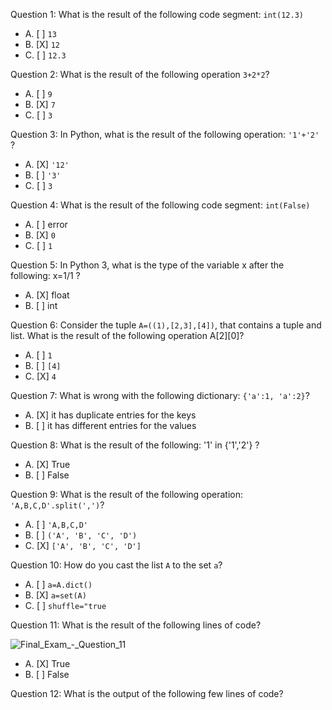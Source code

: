 Question 1: What is the result of the following code segment: ```int(12.3)```

- A. [ ] ```13```
- B. [X] ```12```
- C. [ ] ```12.3```

Question 2: What is the result of the following operation ```3+2*2```?

- A. [ ] ```9```
- B. [X] ```7```
- C. [ ] ```3```

Question 3: In Python, what is the result of the following operation: ```'1'+'2'``` ?

- A. [X] ```'12'```
- B. [ ] ```'3'```
- C. [ ] ```3```

Question 4: What is the result of the following code segment: ```int(False)```

- A. [ ] error
- B. [X] ```0```
- C. [ ] ```1```

Question 5: In Python 3, what is the type of the variable x after the following: x=1/1 ?

- A. [X] float
- B. [ ] int

Question 6: Consider the tuple ```A=((1),[2,3],[4])```, that contains a tuple and list. What is the result of the following operation A[2][0]?

- A. [ ] ```1```
- B. [ ] ```[4]```
- C. [X] ```4```

Question 7: What is wrong with the following dictionary: ```{'a':1, 'a':2}```?

- A. [X] it has duplicate entries for the keys
- B. [ ] it has different entries for the values

Question 8: What is the result of the following: '1' in {'1','2'} ?

- A. [X] True
- B. [ ] False

Question 9: What is the result of the following operation: ```'A,B,C,D'.split(',')```?

- A. [ ] ```'A,B,C,D'```
- B. [ ] ```('A', 'B', 'C', 'D')```
- C. [X] ```['A', 'B', 'C', 'D']```

Question 10: How do you cast the list ```A``` to the set ```a```?
- A. [ ] ```a=A.dict()```
- B. [X] ```a=set(A)```
- C. [ ] ```shuffle="true```

Question 11: What is the result of the following lines of code?

![Final_Exam_-_Question_11](https://user-images.githubusercontent.com/17474099/121704865-6e757100-cad4-11eb-8637-e953274d2614.jpg)

- A. [X] True
- B. [ ] False

Question 12: What is the output of the following few lines of code?

